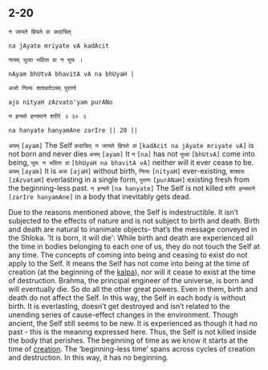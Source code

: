 ## 2-20


```shloka-sa
न जायते म्रियते वा कदाचित्
```
```shloka-sa-hk
na jAyate mriyate vA kadAcit
```
```shloka-sa
नायम् भूत्वा भविता वा न भूयः ।
```
```shloka-sa-hk
nAyam bhUtvA bhavitA vA na bhUyaH |
```
```shloka-sa
अजो नित्यः शाश्वतोऽयम् पुराणो
```
```shloka-sa-hk
ajo nityaH zAzvato'yam purANo
```
```shloka-sa
न हन्यते हन्यमाने शरीरे ॥ २० ॥
```
```shloka-sa-hk
na hanyate hanyamAne zarIre || 20 ||
```

`अयम्` `[ayam]` The Self `कदाचित् न जायते म्रियते वा` `[kadAcit na jAyate mriyate vA]` is not born and never dies `अयम्` `[ayam]` It `न` `[na]` has not `भूत्वा` `[bhUtvA]` come into being, `भूयः न भविता वा` `[bhUyaH na bhavitA vA]` neither will it ever cease to be. `अयम्` `[ayam]` It is `अजः` `[ajaH]` without birth, `नित्यः` `[nityaH]` ever-existing, `शाश्वतः` `[zAzvataH]` everlasting in a single form, `पुराणः` `[purANaH]` existing fresh from the beginning-less past. `न हन्यते` `[na hanyate]` The Self is not killed `शरीरे हन्यमाने` `[zarIre hanyamAne]` in a body that inevitably gets dead.

Due to the reasons mentioned above, the Self is indestructible. It isn’t subjected to the effects of nature and is not subject to birth and death. Birth and death are natural to inanimate objects- that’s the message conveyed in the Shloka. 
'It is born, it will die': While birth and death are experienced all the time in bodies belonging to each one of us, they do not touch the Self at any time. The concepts of coming into being and ceasing to exist do not apply to the Self.
It means the Self has not come into being at the time of creation (at the beginning of the [kalpa](kalpa_definition)), nor will it cease to exist at the time of destruction. Brahma, the principal engineer of the universe, is born and will eventually die. So do all the other great powers. Even in them, birth and death do not affect the Self. 
In this way, the Self in each body is without birth. It is everlasting, doesn’t get destroyed and isn’t related to the unending series of cause-effect changes in the environment. Though ancient, the Self still seems to be new. It is experienced as though it had no past - this is the meaning expressed here. Thus, the Self is not killed inside the body that perishes.
<a name='beginningless_time'></a>The beginning of time as we know it starts at the time of [creation](CosmicInflation_stages). The ‘beginning-less time’ spans across cycles of creation and destruction. In this way, it has no beginning.

